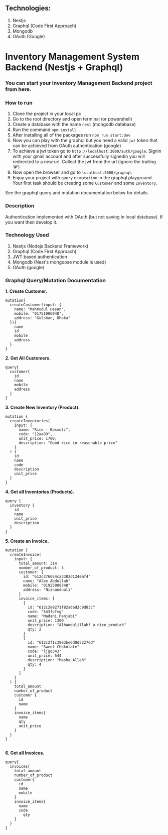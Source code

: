 ## Technologies:

1. Nestjs 
2. Graphql (Code First Approach)
3. Mongodb
4. OAuth (Google)

# Inventory Management System Backend (Nestjs + Graphql)

### You can start your Inventory Management Backend project from here.

### How to run

1. Clone the project in your local pc
1. Go to the root directory and open terminal (or powershell)
1. Create a database with the name `nest` (mongodb database)
1. Run the command `npm install`
1. After installing all of the packages run `npm run start:dev`
1. Now you can play with the graphql but you need a valid `jwt` token that can be achieved from OAuth authentication (google)
1. To achieve a jwt token go to `http://localhost:3000/auth/google`. Signin with your gmail account and after successfully signedin you will redirected to a new url. Collect the jwt from the url (ignore the trailing '#')
1. Now open the browser and go to `localhost:3000/graphql`.
1. Enjoy your project with `query` or `mutation` in the graphql playground. Your first task should be creating some `Customer` and some `Inventory`.

See the graphql query and mutation documentation below for details.

### Description

Authentication implemented with OAuth (but not saving in local database). If you want then develop it.

### Technology Used

1. Nestjs (Nodejs Backend Framework)
1. Graphql (Code First Approach)
1. JWT based authentication
1. Mongodb (Nest's mongoose module is used)
1. OAuth (google)
### Graphql Query/Mutation Documentation

**1. Create Customer.**

```
mutation{
  createCustomer(input: {
    name: "Mahmudul Hasan",
    mobile: "01751006948",
    address: "Gulshan, Dhaka"
  }){
    name
    id
    mobile
    address
  }
}
```

**2. Get All Customers.**

```
query{
  customer{
    id
    name
    mobile
    address
  }
}
```

**3. Create New Inventory (Product).**

```
mutation {
  createInventories(
    input: {
      name: "Rice - Basmoti",
      code: "12aa89",
      unit_price: 1700,
      description: "Good rice in reasonable price"
    }
  ) {
    id
    name
    code
    description
    unit_price
  }
}

```

**4. Get all Inventories (Products).**

```
query {
  inventory {
    id
    name
    unit_price
    description
  }
}
```

**5. Create an Invoice.**

```
mutation {
  createInvoice(
    input: {
      total_amount: 314
      number_of_product: 3
      customer: {
        id: "612c376654ca3382d124eaf4"
        name: "Alee Abdullah"
        mobile: "01925008348"
        address: "Niznanduali"
      }
      invoice_items: [
        {
          id: "612c2e9271f82a6bd2c9d83c"
          code: "543fcfvg"
          name: "Madani Panjabi"
          unit_price: 1300
          description: "Alhamdulillah! a nice product"
          qty: 2
        }
        {
          id: "612c2f1c39e3be6d0d52276d"
          name: "Sweet Chokolate"
          code: "ljgo343"
          unit_price: 544
          description: "Masha Allah"
          qty: 4
        }
      ]
    }
  ) {
    total_amount
    number_of_product
    customer {
      id
      name
    }
    invoice_items{
      name
      qty
      unit_price
    }
  }
}


```

**6. Get all Invoices.**

```
query{
  invoices{
    total_amount
    number_of_product
    customer{
      id
      name
      mobile
    }
    invoice_items{
      name
      code
    	qty
    }
  }
}
```

